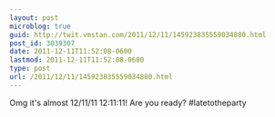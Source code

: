 ```yaml
---
layout: post
microblog: true
guid: http://twit.vmstan.com/2011/12/11/145923835559034880.html
post_id: 3039307
date: 2011-12-11T11:52:08-0600
lastmod: 2011-12-11T11:52:08-0600
type: post
url: /2011/12/11/145923835559034880.html
---
```

Omg it's almost 12/11/11 12:11:11! Are you ready? #latetotheparty
